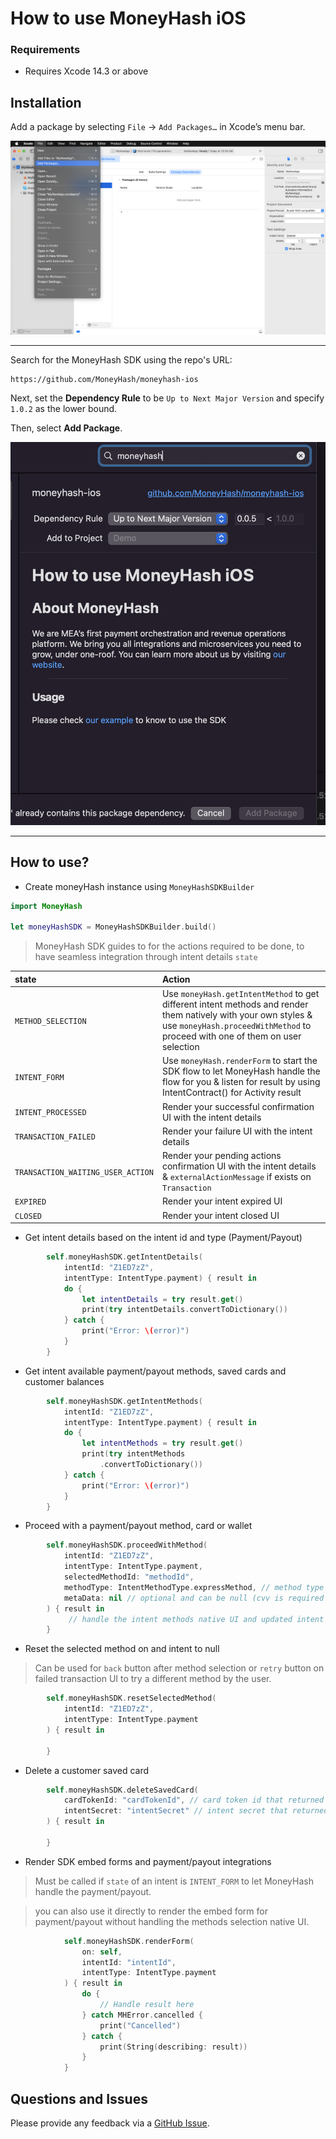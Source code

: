 # How to use MoneyHash iOS

### Requirements

- Requires Xcode 14.3 or above

## Installation

Add a package by selecting `File` → `Add Packages…` in Xcode’s menu bar.

<img src="docs/swiftpm_step1.png">

---

Search for the MoneyHash SDK using the repo's URL:
```console
https://github.com/MoneyHash/moneyhash-ios
```

Next, set the **Dependency Rule** to be `Up to Next Major Version` and specify `1.0.2` as the lower bound.

Then, select **Add Package**.

<img src="docs/swiftpm_step2.png">

---

## How to use?

- Create moneyHash instance using `MoneyHashSDKBuilder`

```swift
import MoneyHash

let moneyHashSDK = MoneyHashSDKBuilder.build()
```

> MoneyHash SDK guides to for the actions required to be done, to have seamless integration through intent details `state`

| state                             | Action                                                                                                                                                                                          |
| :-------------------------------- |:------------------------------------------------------------------------------------------------------------------------------------------------------------------------------------------------|
| `METHOD_SELECTION`                | Use `moneyHash.getIntentMethod` to get different intent methods and render them natively with your own styles & use `moneyHash.proceedWithMethod` to proceed with one of them on user selection |
| `INTENT_FORM`                     | Use `moneyHash.renderForm` to start the SDK flow to let MoneyHash handle the flow for you & listen for result by using IntentContract() for Activity result                                     |
| `INTENT_PROCESSED`                | Render your successful confirmation UI with the intent details                                                                                                                                  |
| `TRANSACTION_FAILED`              | Render your failure UI with the intent details                                                                                                                                                  |
| `TRANSACTION_WAITING_USER_ACTION` | Render your pending actions confirmation UI with the intent details & `externalActionMessage` if exists on `Transaction`                                                                        |
| `EXPIRED`                         | Render your intent expired UI                                                                                                                                                                   |
| `CLOSED`                          | Render your intent closed UI                                                                                                                                                                    |

- Get intent details based on the intent id and type (Payment/Payout)

```swift
        self.moneyHashSDK.getIntentDetails(
            intentId: "Z1ED7zZ",
            intentType: IntentType.payment) { result in
            do {
                let intentDetails = try result.get()
                print(try intentDetails.convertToDictionary())
            } catch {
                print("Error: \(error)")
            }
        }
```

- Get intent available payment/payout methods, saved cards and customer balances

```swift
        self.moneyHashSDK.getIntentMethods(
            intentId: "Z1ED7zZ",
            intentType: IntentType.payment) { result in
            do {
                let intentMethods = try result.get()
                print(try intentMethods
                    .convertToDictionary())
            } catch {
                print("Error: \(error)")
            }
        }
```

- Proceed with a payment/payout method, card or wallet

```swift
        self.moneyHashSDK.proceedWithMethod(
            intentId: "Z1ED7zZ",
            intentType: IntentType.payment,
            selectedMethodId: "methodId",
            methodType: IntentMethodType.expressMethod, // method type that returned from the intent methods
            metaData: nil // optional and can be null (cvv is required for customer saved cards that requires cvv)
        ) { result in
             // handle the intent methods native UI and updated intent details
        }
```

- Reset the selected method on and intent to null

> Can be used for `back` button after method selection
> or `retry` button on failed transaction UI to try a different
> method by the user.

```swift
        self.moneyHashSDK.resetSelectedMethod(
            intentId: "Z1ED7zZ",
            intentType: IntentType.payment
        ) { result in
                
        }
```

- Delete a customer saved card

```swift
        self.moneyHashSDK.deleteSavedCard(
            cardTokenId: "cardTokenId", // card token id that returned in savedCards list in IntentMethods
            intentSecret: "intentSecret" // intent secret that returned in intent details
        ) { result in
                
        }
```

- Render SDK embed forms and payment/payout integrations

> Must be called if `state` of an intent is `INTENT_FORM` to let MoneyHash handle the payment/payout.

> you can also use it directly to render the embed form for payment/payout without handling the methods selection native UI.

```swift
            self.moneyHashSDK.renderForm(
                on: self,
                intentId: "intentId",
                intentType: IntentType.payment
            ) { result in
                do {
                    // Handle result here
                } catch MHError.cancelled {
                    print("Cancelled")
                } catch {
                    print(String(describing: result))
                }
            }
```

## Questions and Issues

Please provide any feedback via a [GitHub Issue](https://github.com/MoneyHash/moneyhash-ios/issues/new?template=bug_report.md).
